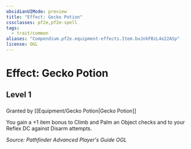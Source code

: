 ```yaml
---
obsidianUIMode: preview
title: "Effect: Gecko Potion"
cssclasses: pf2e,pf2e-spell
tags:
  - trait/common
aliases: "Compendium.pf2e.equipment-effects.Item.buJnkFBzL4e22ASp"
license: OGL
---
```

# Effect: Gecko Potion
## Level 1
### 






Granted by [[Equipment/Gecko Potion|Gecko Potion]]

You gain a +1 item bonus to Climb and Palm an Object checks and to your Reflex DC against Disarm attempts.

*Source: Pathfinder Advanced Player's Guide*
*OGL*